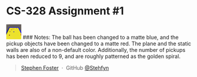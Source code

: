 # CS-328 Assignment #1
<img src="https://github.com/Stehfyn/cs328/blob/main/common/projects/Roll%20a%20ball/Roll%20a%20ball.gif" width="40" height="40" />
### Notes:
The ball has been changed to a matte blue, and the pickup objects have been changed to a matte red. The plane and the static walls are also of a non-default color. Additionally, the number of pickups has been reduced to 9, and are roughly patterned as the golden spiral.

> [Stephen Foster](https://github.com/Stehfyn) &nbsp;&middot;&nbsp;
> GitHub [@Stehfyn](https://github.com/Stehfyn/cs328/tree/main/projects/)
